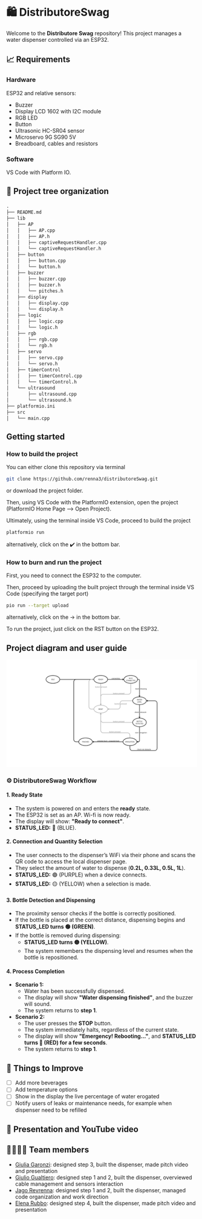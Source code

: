 # 🛍️ DistributoreSwag  

Welcome to the **Distributore Swag** repository! This project manages a water dispenser controlled via an ESP32.

## 📈 Requirements
### Hardware
ESP32 and relative sensors: 
  - Buzzer
  - Display LCD 1602 with I2C module
  - RGB LED
  - Button
  - Ultrasonic HC-SR04 sensor
  - Microservo 9G SG90 5V
  - Breadboard, cables and resistors
### Software 
VS Code with Platform IO.
## 🌲 Project tree organization
```plaintext
.
├── README.md
├── lib
│   ├── AP
│   │   ├── AP.cpp
│   │   ├── AP.h
│   │   ├── captiveRequestHandler.cpp
│   │   └── captiveRequestHandler.h
│   ├── button
│   │   ├── button.cpp
│   │   └── button.h
│   ├── buzzer
│   │   ├── buzzer.cpp
│   │   ├── buzzer.h
│   │   └── pitches.h
│   ├── display
│   │   ├── display.cpp
│   │   └── display.h
│   ├── logic
│   │   ├── logic.cpp
│   │   └── logic.h
│   ├── rgb
│   │   ├── rgb.cpp
│   │   └── rgb.h
│   ├── servo
│   │   ├── servo.cpp
│   │   └── servo.h
│   ├── timerControl
│   │   ├── timerControl.cpp
│   │   └── timerControl.h
│   └── ultrasound
│       ├── ultrasound.cpp
│       └── ultrasound.h
├── platformio.ini
├── src
│   └── main.cpp
```

## Getting started
### How to build the project
You can either clone this repository via terminal
``` bash
git clone https://github.com/renna3/distributoreSwag.git
```
or download the project folder.  

Then, using VS Code with the PlatformIO extension, open the project (PlatformIO Home Page --> Open Project). 

Ultimately, using the terminal inside VS Code, proceed to build the project
``` sh
platformio run
```
alternatively, click on the ✔️ in the bottom bar.

### How to burn and run the project

First, you need to connect the ESP32 to the computer.  

Then, proceed by uploading the built project through the terminal inside VS Code (specifying the target port)
``` sh
pio run --target upload
```
alternatively, click on the → in the bottom bar.

To run the project, just click on the RST button on the ESP32.

## Project diagram and user guide
<img src="Project design.jpeg" alt="My Image" width="600">

### ⚙️ DistributoreSwag Workflow
#### 1. Ready State  
- The system is powered on and enters the **ready** state.  
- The ESP32 is set as an AP. Wi-fi is now ready.  
- The display will show: **"Ready to connect"**.  
- **STATUS_LED:** 🔵 (BLUE).  

#### 2. Connection and Quantity Selection  
- The user connects to the dispenser’s WiFi via their phone and scans the QR code to access the local dispenser page.  
- They select the amount of water to dispense (**0.2L, 0.33L, 0.5L, 1L**).  
- **STATUS_LED:** 🟣 (PURPLE) when a device connects.  
- **STATUS_LED:** 🟡 (YELLOW) when a selection is made.  

#### 3. Bottle Detection and Dispensing  
- The proximity sensor checks if the bottle is correctly positioned.  
- If the bottle is placed at the correct distance, dispensing begins and **STATUS_LED turns 🟢 (GREEN)**.  
- If the bottle is removed during dispensing:  
  - **STATUS_LED turns 🟡 (YELLOW)**.  
  - The system remembers the dispensing level and resumes when the bottle is repositioned.  

#### 4. Process Completion  
- **Scenario 1:**  
  - Water has been successfully dispensed.  
  - The display will show **"Water dispensing finished"**, and the buzzer will sound.  
  - The system returns to **step 1**.  
- **Scenario 2:**  
  - The user presses the **STOP** button.  
  - The system immediately halts, regardless of the current state.  
  - The display will show **"Emergency! Rebooting..."**, and **STATUS_LED turns 🔴 (RED) for a few seconds**.  
  - The system returns to **step 1**.  



## 🔧 Things to Improve  
- [ ] Add more beverages
- [ ] Add temperature options
- [ ] Show in the display the live percentage of water erogated 
- [ ] Notify users of leaks or maintenance needs, for example when dispenser need to be refilled

## 🎥 Presentation and YouTube video

## 🧑‍🧑‍🧒‍🧒 Team members
- [Giulia Garonzi](https://github.com/GiuliaGa03): designed step 3, built the dispenser, made pitch video and presentation
- [Giulio Gualtiero](https://github.com/GiulioGualtiero): designed step 1 and 2, built the dispenser, overviewed cable management and sensors interaction
- [Jago Revrenna](https://github.com/renna3): designed step 1 and 2, built the dispenser, managed code organization and work direction
- [Elena Rubbo](https://github.com/elerub22): designed step 4, built the dispenser, made pitch video and presentation

 

